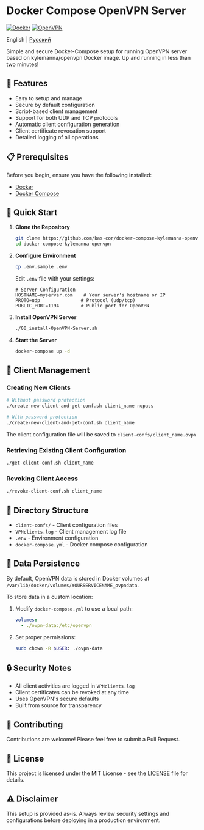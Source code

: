 # Docker Compose OpenVPN Server

[![Docker](https://img.shields.io/badge/docker-%230db7ed.svg?style=for-the-badge&logo=docker&logoColor=white)](https://www.docker.com/)
[![OpenVPN](https://img.shields.io/badge/OpenVPN-EA7E20?style=for-the-badge&logo=openvpn&logoColor=white)](https://openvpn.net/)

English | [Русский](README_RU.md)

Simple and secure Docker-Compose setup for running OpenVPN server based on kylemanna/openvpn Docker image.
Up and running in less than two minutes!

## 🌟 Features

- Easy to setup and manage
- Secure by default configuration
- Script-based client management
- Support for both UDP and TCP protocols
- Automatic client configuration generation
- Client certificate revocation support
- Detailed logging of all operations

## 📋 Prerequisites

Before you begin, ensure you have the following installed:
- [Docker](https://docs.docker.com/engine/installation/)
- [Docker Compose](https://docs.docker.com/compose/install/)

## 🚀 Quick Start

1. **Clone the Repository**
   ```bash
   git clone https://github.com/kas-cor/docker-compose-kylemanna-openvpn.git
   cd docker-compose-kylemanna-openvpn
   ```

2. **Configure Environment**
   ```bash
   cp .env.sample .env
   ```
   Edit `.env` file with your settings:
   ```env
   # Server Configuration
   HOSTNAME=myserver.com    # Your server's hostname or IP
   PROTO=udp               # Protocol (udp/tcp)
   PUBLIC_PORT=1194        # Public port for OpenVPN
   ```

3. **Install OpenVPN Server**
   ```bash
   ./00_install-OpenVPN-Server.sh
   ```

4. **Start the Server**
   ```bash
   docker-compose up -d
   ```

## 👥 Client Management

### Creating New Clients

```bash
# Without password protection
./create-new-client-and-get-conf.sh client_name nopass

# With password protection
./create-new-client-and-get-conf.sh client_name
```

The client configuration file will be saved to `client-confs/client_name.ovpn`

### Retrieving Existing Client Configuration

```bash
./get-client-conf.sh client_name
```

### Revoking Client Access

```bash
./revoke-client-conf.sh client_name
```

## 📁 Directory Structure

- `client-confs/` - Client configuration files
- `VPNclients.log` - Client management log file
- `.env` - Environment configuration
- `docker-compose.yml` - Docker compose configuration

## 💾 Data Persistence

By default, OpenVPN data is stored in Docker volumes at `/var/lib/docker/volumes/YOURSERVICENAME_ovpndata`.

To store data in a custom location:
1. Modify `docker-compose.yml` to use a local path:
   ```yaml
   volumes:
     - ./ovpn-data:/etc/openvpn
   ```
2. Set proper permissions:
   ```bash
   sudo chown -R $USER: ./ovpn-data
   ```

## 🔒 Security Notes

- All client activities are logged in `VPNclients.log`
- Client certificates can be revoked at any time
- Uses OpenVPN's secure defaults
- Built from source for transparency

## 🤝 Contributing

Contributions are welcome! Please feel free to submit a Pull Request.

## 📝 License

This project is licensed under the MIT License - see the [LICENSE](LICENSE) file for details.

## ⚠️ Disclaimer

This setup is provided as-is. Always review security settings and configurations before deploying in a production environment.